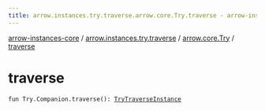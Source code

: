 ```yaml
---
title: arrow.instances.try.traverse.arrow.core.Try.traverse - arrow-instances-core
---
```


[arrow-instances-core](../../index.html) / [arrow.instances.try.traverse](../index.html) / [arrow.core.Try](index.html) / [traverse](./traverse.html)

# traverse

`fun Try.Companion.traverse(): `[`TryTraverseInstance`](../../arrow.instances/-try-traverse-instance/index.html)